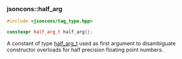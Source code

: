 ### jsoncons::half_arg

```c++
#include <jsoncons/tag_type.hpp>

constexpr half_arg_t half_arg{};
```

A constant of type [half_arg_t](half_arg_t.md) used as first argument to disambiguate constructor overloads for half precision floating point numbers.

